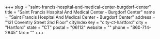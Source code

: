 +++
slug = "saint-francis-hospital-and-medical-center-burgdorf-center"
title = "Saint Francis Hospital And Medical Center - Burgdorf Center"
name = "Saint Francis Hospital And Medical Center - Burgdorf Center"
address = "131 Coventry Street 2nd Floor"
cityIndexKey = "city-ct-hartford"
city = "Hartford"
state = "CT"
postal = "06112"
website = ""
phone = "860-714-2845"
fax = ""
+++
